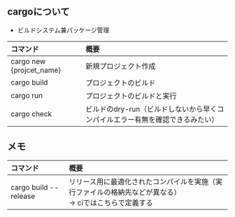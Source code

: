 ## cargoについて
- ビルドシステム兼パッケージ管理

|コマンド|概要|
|:---|:---|
|cargo new {projcet_name}|新規プロジェクト作成|
|cargo build|プロジェクトのビルド|
|cargo run|プロジェクトのビルドと実行|
|cargo check|ビルドのdry-run（ビルドしないから早くコンパイルエラー有無を確認できるみたい）|


## メモ

|コマンド|概要|
|:---|:---|
|cargo build --release|リリース用に最適化されたコンパイルを実施（実行ファイルの格納先などが異なる）<br>→ ciではこちらで定義する|